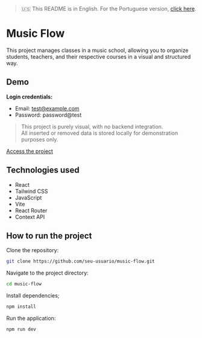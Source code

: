 > 🇺🇸 This README is in English. For the Portuguese version, [click here](./README.md).

# Music Flow

This project manages classes in a music school, allowing you to organize students, teachers, and their respective courses in a visual and structured way.

## Demo

**Login credentials:**

- Email: test@example.com
- Password: password@test

> This project is purely visual, with no backend integration.  
> All inserted or removed data is stored locally for demonstration purposes only.

[Access the project](https://music-flow-ten.vercel.app/)

<!--
## Features

- Register classes, teachers, and students
- Group users by course
- Intuitive admin interface
- Search and filter information -->

## Technologies used

- React
- Tailwind CSS
- JavaScript
- Vite
- React Router
- Context API

## How to run the project

Clone the repository:

```bash
git clone https://github.com/seu-usuario/music-flow.git
```

Navigate to the project directory:

```bash
cd music-flow
```

Install dependencies;

```bash
npm install
```

Run the application:

```bash
npm run dev
```
